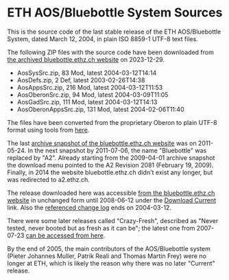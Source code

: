 # ETH AOS/Bluebottle System Sources

This is the source code of the last stable release of the ETH AOS/Bluebottle System, dated March 12, 2004, in plain ISO 8859-1 UTF-8 text files.

The following ZIP files with the source code have been downloaded from [the archived bluebottle.ethz.ch website](https://web.archive.org/web/20040802232503/http://bluebottle.ethz.ch/dllatest.html) on 2023-12-29.

- AosSysSrc.zip, 83 Mod, latest 2004-03-12T14:14
- AosDefs.zip, 2 Def, latest 2003-02-26T14:38
- AosAppsSrc.zip, 216 Mod, latest 2004-03-12T11:53
- AosOberonSrc.zip, 94 Mod, latest 2004-03-09T11:05
- AosGadSrc.zip, 111 Mod, latest 2004-03-12T14:13
- AosOberonAppsSrc.zip, 131 Mod, latest 2004-02-06T11:40

The files have been converted from the proprietary Oberon to plain UTF-8 format using tools from [here](https://github.com/rochus-keller/Oberon).

The last [archive snapshot of the bluebottle.ethz.ch website](https://web.archive.org/web/20110524062849/http://bluebottle.ethz.ch/index.html) was on 2011-05-24. In the next snapshot by 2011-07-06, the name "Bluebottle" was replaced by "A2". Already starting from the 2009-04-01 archive snapshot the download menu pointed to the A2 Revision 2081 (February 19, 2009). Finally, in 2014 the website bluebottle.ethz.ch didn't exist any longer, but was redirected to a2.ethz.ch.

The release downloaded here was accessible [from the bluebottle.ethz.ch website](https://web.archive.org/web/20080612004107/http://bluebottle.ethz.ch:80/index.html) in unchanged form until 2008-06-12 under the [Download Current](https://web.archive.org/web/20071011122329/http://bluebottle.ethz.ch/dllatest.html) link. Also the [referenced change log](https://web.archive.org/web/20071011122329/http://bluebottle.ethz.ch/downloads/current/WebAos.html) ends on 2004-03-12.

There were some later releases called "Crazy-Fresh", described as "Never tested, never booted but as fresh as it can be"; the latest one from 2007-07-23 [can be accessed from here](https://web.archive.org/web/20071011134937/http://bluebottle.ethz.ch:80/dlcrazy.html). 

By the end of 2005, the main contributors of the AOS/Bluebottle system (Pieter Johannes Muller, Patrik Reali and Thomas Martin Frey) were no longer at ETH, which is likely the reason why there was no later "Current" release.




